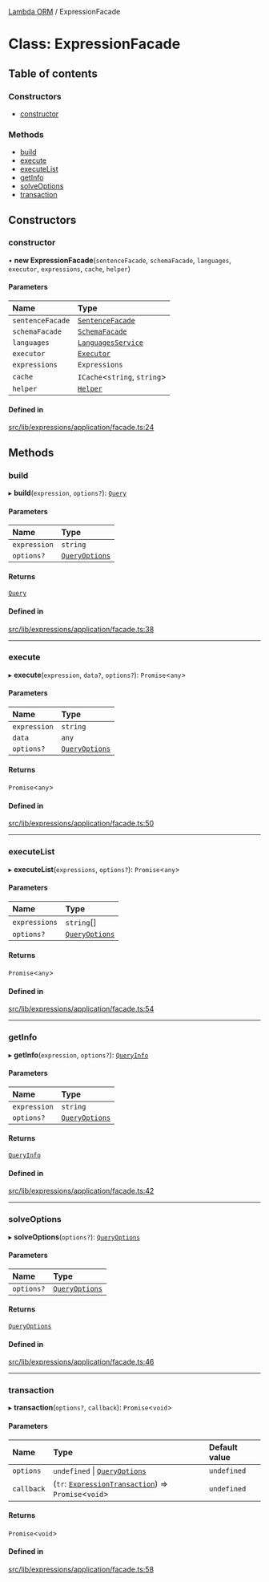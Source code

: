 [Lambda ORM](../README.md) / ExpressionFacade

# Class: ExpressionFacade

## Table of contents

### Constructors

- [constructor](ExpressionFacade.md#constructor)

### Methods

- [build](ExpressionFacade.md#build)
- [execute](ExpressionFacade.md#execute)
- [executeList](ExpressionFacade.md#executelist)
- [getInfo](ExpressionFacade.md#getinfo)
- [solveOptions](ExpressionFacade.md#solveoptions)
- [transaction](ExpressionFacade.md#transaction)

## Constructors

### constructor

• **new ExpressionFacade**(`sentenceFacade`, `schemaFacade`, `languages`, `executor`, `expressions`, `cache`, `helper`)

#### Parameters

| Name | Type |
| :------ | :------ |
| `sentenceFacade` | [`SentenceFacade`](SentenceFacade.md) |
| `schemaFacade` | [`SchemaFacade`](SchemaFacade.md) |
| `languages` | [`LanguagesService`](LanguagesService.md) |
| `executor` | [`Executor`](../interfaces/Executor.md) |
| `expressions` | `Expressions` |
| `cache` | `ICache`<`string`, `string`\> |
| `helper` | [`Helper`](Helper.md) |

#### Defined in

[src/lib/expressions/application/facade.ts:24](https://github.com/FlavioLionelRita/lambdaorm/blob/49f48e68/src/lib/expressions/application/facade.ts#L24)

## Methods

### build

▸ **build**(`expression`, `options?`): [`Query`](Query.md)

#### Parameters

| Name | Type |
| :------ | :------ |
| `expression` | `string` |
| `options?` | [`QueryOptions`](../interfaces/QueryOptions.md) |

#### Returns

[`Query`](Query.md)

#### Defined in

[src/lib/expressions/application/facade.ts:38](https://github.com/FlavioLionelRita/lambdaorm/blob/49f48e68/src/lib/expressions/application/facade.ts#L38)

___

### execute

▸ **execute**(`expression`, `data?`, `options?`): `Promise`<`any`\>

#### Parameters

| Name | Type |
| :------ | :------ |
| `expression` | `string` |
| `data` | `any` |
| `options?` | [`QueryOptions`](../interfaces/QueryOptions.md) |

#### Returns

`Promise`<`any`\>

#### Defined in

[src/lib/expressions/application/facade.ts:50](https://github.com/FlavioLionelRita/lambdaorm/blob/49f48e68/src/lib/expressions/application/facade.ts#L50)

___

### executeList

▸ **executeList**(`expressions`, `options?`): `Promise`<`any`\>

#### Parameters

| Name | Type |
| :------ | :------ |
| `expressions` | `string`[] |
| `options?` | [`QueryOptions`](../interfaces/QueryOptions.md) |

#### Returns

`Promise`<`any`\>

#### Defined in

[src/lib/expressions/application/facade.ts:54](https://github.com/FlavioLionelRita/lambdaorm/blob/49f48e68/src/lib/expressions/application/facade.ts#L54)

___

### getInfo

▸ **getInfo**(`expression`, `options?`): [`QueryInfo`](../interfaces/QueryInfo.md)

#### Parameters

| Name | Type |
| :------ | :------ |
| `expression` | `string` |
| `options?` | [`QueryOptions`](../interfaces/QueryOptions.md) |

#### Returns

[`QueryInfo`](../interfaces/QueryInfo.md)

#### Defined in

[src/lib/expressions/application/facade.ts:42](https://github.com/FlavioLionelRita/lambdaorm/blob/49f48e68/src/lib/expressions/application/facade.ts#L42)

___

### solveOptions

▸ **solveOptions**(`options?`): [`QueryOptions`](../interfaces/QueryOptions.md)

#### Parameters

| Name | Type |
| :------ | :------ |
| `options?` | [`QueryOptions`](../interfaces/QueryOptions.md) |

#### Returns

[`QueryOptions`](../interfaces/QueryOptions.md)

#### Defined in

[src/lib/expressions/application/facade.ts:46](https://github.com/FlavioLionelRita/lambdaorm/blob/49f48e68/src/lib/expressions/application/facade.ts#L46)

___

### transaction

▸ **transaction**(`options?`, `callback`): `Promise`<`void`\>

#### Parameters

| Name | Type | Default value |
| :------ | :------ | :------ |
| `options` | `undefined` \| [`QueryOptions`](../interfaces/QueryOptions.md) | `undefined` |
| `callback` | (`tr`: [`ExpressionTransaction`](ExpressionTransaction.md)) => `Promise`<`void`\> | `undefined` |

#### Returns

`Promise`<`void`\>

#### Defined in

[src/lib/expressions/application/facade.ts:58](https://github.com/FlavioLionelRita/lambdaorm/blob/49f48e68/src/lib/expressions/application/facade.ts#L58)
